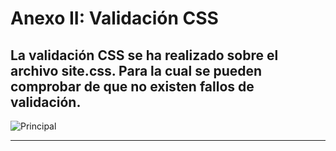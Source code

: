 Anexo II: Validación CSS
========================

La validación CSS se ha realizado sobre el archivo site.css. Para la cual se pueden comprobar de que no existen fallos de validación.
---------

![Principal](images/validacion-css.png)

-------------------------------------------------
